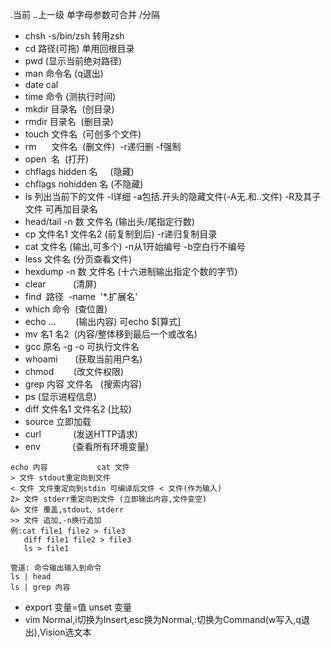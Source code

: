 .当前 ..上一级 单字母参数可合并 /分隔
+ chsh -s/bin/zsh 转用zsh
+ cd 路径(可拖) 单用回根目录
+ pwd (显示当前绝对路径)
+ man 命令名 (q退出)
+ date cal 
+ time 命令 (测执行时间)
+ mkdir 目录名 &zwj; (创目录)
+ rmdir 目录名 &zwj; (删目录)
+ touch 文件名 &zwj; (可创多个文件)
+ rm &zwj; &zwj; &zwj; &zwj; &zwj; 文件名 &zwj; &zwj;(删文件) &zwj; -r递归删 -f强制
+ open &zwj; 名&zwj; &zwj; (打开)
+ chflags hidden 名 &zwj; &zwj; &zwj; &zwj; (隐藏)
+ chflags nohidden 名&zwj; (不隐藏)
+ ls 列出当前下的文件 -l详细 -a包括.开头的隐藏文件(-A无.和..文件) -R及其子文件 可再加目录名
+ head/tail -n 数 文件名 (输出头/尾指定行数)
+ cp 文件名1 文件名2 (前复制到后) -r递归复制目录
+ cat 文件名 (输出,可多个) -n从1开始编号 -b空白行不编号
+ less 文件名 (分页查看文件)
+ hexdump -n 数 文件名 (十六进制输出指定个数的字节)
+ clear&zwj; &zwj; &zwj; &zwj; &zwj; &zwj; &zwj; &zwj; &zwj; &zwj; &zwj; (清屏)
+ find &zwj; 路径 &zwj; -name &zwj; '*.扩展名'
+ which 命令 &zwj; (查位置)
+ echo ... &zwj; &zwj; &zwj; &zwj; &zwj; &zwj; &zwj; (输出内容) 可echo $[算式]
+ mv 名1 名2 &zwj; (内容/整体移到最后一个或改名)
+ gcc 原名 -g -o 可执行文件名
+ whoami&zwj; &zwj; &zwj; &zwj; &zwj; &zwj; &zwj;  (获取当前用户名)
+ chmod &zwj; &zwj; &zwj; &zwj; &zwj; &zwj; &zwj; (改文件权限)
+ grep 内容 文件名 &zwj; &zwj; (搜索内容)
+ ps (显示进程信息)
+ diff 文件名1 文件名2 (比较)
+ source 立即加载
+ curl &zwj; &zwj; &zwj; &zwj; &zwj; &zwj; &zwj; &zwj; &zwj; &zwj; &zwj; &zwj; (发送HTTP请求)
+ env &zwj; &zwj; &zwj; &zwj; &zwj; &zwj; &zwj; &zwj; &zwj; &zwj; &zwj; &zwj; (查看所有环境变量)
~~~
echo 内容           cat 文件
> 文件 stdout重定向到文件 
< 文件 文件重定向到stdin 可编译后文件 < 文件(作为输入)
2> 文件 stderr重定向到文件 (立即输出内容,文件变空)
&> 文件 覆盖,stdout、stderr
>> 文件 追加,-n换行追加
例:cat file1 file2 > file3
   diff file1 file2 > file3
   ls > file1
~~~
~~~
管道: 命令输出输入到命令
ls | head 
ls | grep 内容
~~~
+ export 变量=值 unset 变量
+ vim Normal,i切换为Insert,esc换为Normal,:切换为Command(w写入,q退出),Vision选文本